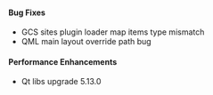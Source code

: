 #### Bug Fixes
* GCS sites plugin loader map items type mismatch
* QML main layout override path bug

#### Performance Enhancements
* Qt libs upgrade 5.13.0